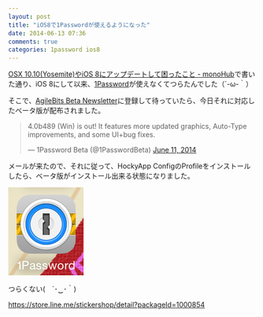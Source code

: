 ```yaml
---
layout: post
title: "iOS8で1Passwordが使えるようになった"
date: 2014-06-13 07:36
comments: true
categories: 1password ios8
---
```


[OSX 10.10(Yosemite)やiOS 8にアップデートして困ったこと - monoHub](http://mono0926.com/blog/2014/06/04/yosemite/)で書いた通り、iOS 8にして以来、[1Password](https://agilebits.com/onepassword/ios)が使えなくてつらたんでした（´-ω-｀）

そこで、[AgileBits Beta Newsletter](https://agilebits.com/beta_signups/newsletter)に登録して待っていたら、今日それに対応したベータ版が配布されました。

<blockquote class="twitter-tweet" lang="en"><p>4.0b489 (Win) is out! It features more updated graphics, Auto-Type improvements, and some UI+bug fixes.</p>&mdash; 1Password Beta (@1PasswordBeta) <a href="https://twitter.com/1PasswordBeta/statuses/476742214933315584">June 11, 2014</a></blockquote>
<script async src="//platform.twitter.com/widgets.js" charset="utf-8"></script>

メールが来たので、それに従って、HockyApp ConfigのProfileをインストールしたら、ベータ版がインストール出来る状態になりました。

![love](/images/post/1password.png)

つらくない(　´･‿･｀)

https://store.line.me/stickershop/detail?packageId=1000854